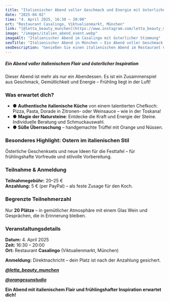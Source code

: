 ```yaml
---
title: "Italienischer Abend voller Geschmack und Energie mit österlicher Stimmung"
date: "2025-04-02"
time: "4. April 2025, 16:30 – 20:00"
ort: "Restaurant Casalingo, Viktualienmarkt, München"
link: "[@letta_beauty_munchen](https://www.instagram.com/letta_beauty_munchen), [@orangesunstudio](https://www.instagram.com/orangesunstudio)"
image: "/images/italien_abend_event.webp"
imageAlt: "Italienischer Abend im Casalingo mit österlicher Stimmung"
seoTitle: "Italienischer Abend in München – Ein Abend voller Geschmack und österlicher Stimmung"
seoDescription: "Genießen Sie einen italienischen Abend im Restaurant Casalingo in München mit köstlicher italienischer Küche, österlicher Atmosphäre und jeder Menge Energie. Ein einzigartiges Event am 4. April 2025!"
---
```


##### Ein Abend voller italienischem Flair und österlicher Inspiration

Dieser Abend ist mehr als nur ein Abendessen. Es ist ein Zusammenspiel aus Geschmack, Gemütlichkeit und Energie – Frühling liegt in der Luft!

### Was erwartet dich?
- ● **Authentische italienische Küche** von einem talentierten Chefkoch: Pizza, Pasta, Dorade in Zitronen- oder Weinsauce – wie in der Toskana!
- ● **Magie der Natursteine**: Entdecke die Kraft und Energie der Steine. Individuelle Beratung und Schmuckauswahl.
- ● **Süße Überraschung** – handgemachte Trüffel mit Orange und Nüssen.

### Besonderes Highlight: Ostern im italienischen Stil
Österliche Geschenksets und neue Ideen für die Festtafel – für frühlingshafte Vorfreude und stilvolle Vorbereitung.

### Teilnahme & Anmeldung
**Teilnahmegebühr:** 20–25 €  
**Anzahlung:** 5 € (per PayPal) – als feste Zusage für den Koch.

### Begrenzte Teilnehmerzahl
Nur **20 Plätze** – in gemütlicher Atmosphäre mit einem Glas Wein und Gesprächen, die in Erinnerung bleiben.

### **Veranstaltungsdetails**
**Datum:** 4. April 2025  
**Zeit:** 16:30 – 20:00  
**Ort:** Restaurant **Casalingo** (Viktualienmarkt, München)

**Anmeldung:** Direktnachricht – dein Platz ist nach der Anzahlung gesichert.

***[@letta_beauty_munchen](https://www.instagram.com/letta_viletta?igsh=MXhlcGcyZGM0enl0Yw==)*** 

***[@orangesunstudio](https://www.instagram.com/orangesunstudio)***

**Ein Abend mit italienischem Flair und frühlingshafter Inspiration erwartet dich!**
